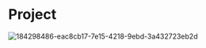 # Project

![184298486-eac8cb17-7e15-4218-9ebd-3a432723eb2d](https://user-images.githubusercontent.com/107476714/184508048-73ce16b6-a261-4938-a3e2-cd4fe176f6ee.png)
